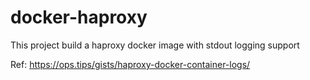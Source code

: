 docker-haproxy
===

This project build a haproxy docker image with stdout logging support


Ref: https://ops.tips/gists/haproxy-docker-container-logs/
